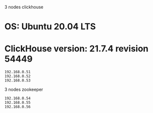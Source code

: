 3 nodes clickhouse

# OS: Ubuntu 20.04 LTS

# ClickHouse version: 21.7.4 revision 54449

```
192.168.0.51
192.168.0.52
192.168.0.53
```


3 nodes zookeeper

```
192.168.0.54
192.168.0.55
192.168.0.56
```
